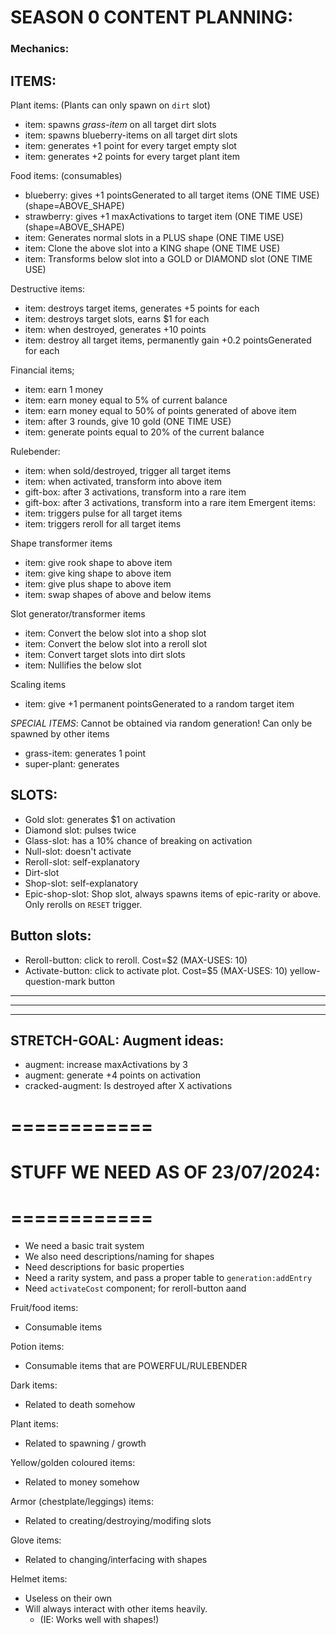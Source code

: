 
# SEASON 0 CONTENT PLANNING:



### Mechanics:

## ITEMS:
Plant items: (Plants can only spawn on `dirt` slot)
- item: spawns *grass-item* on all target dirt slots
- item: spawns blueberry-items on all target dirt slots
- item: generates +1 point for every target empty slot
- item: generates +2 points for every target plant item

Food items: (consumables)
- blueberry: gives +1 pointsGenerated to all target items (ONE TIME USE)  (shape=ABOVE_SHAPE)
- strawberry: gives +1 maxActivations to target item (ONE TIME USE)  (shape=ABOVE_SHAPE)
- item: Generates normal slots in a PLUS shape (ONE TIME USE)
- item: Clone the above slot into a KING shape (ONE TIME USE)
- item: Transforms below slot into a GOLD or DIAMOND slot (ONE TIME USE)

Destructive items:
- item: destroys target items, generates +5 points for each
- item: destroys target slots, earns $1 for each
- item: when destroyed, generates +10 points
- item: destroy all target items, permanently gain +0.2 pointsGenerated for each

Financial items; 
- item: earn 1 money
- item: earn money equal to 5% of current balance
- item: earn money equal to 50% of points generated of above item
- item: after 3 rounds, give 10 gold (ONE TIME USE)
- item: generate points equal to 20% of the current balance

Rulebender:
- item: when sold/destroyed, trigger all target items
- item: when activated, transform into above item
- gift-box: after 3 activations, transform into a rare item
- gift-box: after 3 activations, transform into a rare item
Emergent items:
- item: triggers pulse for all target items
- item: triggers reroll for all target items

Shape transformer items
- item: give rook shape to above item
- item: give king shape to above item
- item: give plus shape to above item
- item: swap shapes of above and below items

Slot generator/transformer items
- item: Convert the below slot into a shop slot
- item: Convert the below slot into a reroll slot
- item: Convert target slots into dirt slots
- item: Nullifies the below slot

Scaling items
- item: give +1 permanent pointsGenerated to a random target item

*SPECIAL ITEMS*: Cannot be obtained via random generation! Can only be spawned by other items
- grass-item: generates 1 point
- super-plant: generates 


## SLOTS:
- Gold slot: generates $1 on activation
- Diamond slot: pulses twice
- Glass-slot: has a 10% chance of breaking on activation
- Null-slot: doesn't activate
- Reroll-slot: self-explanatory
- Dirt-slot
- Shop-slot: self-explanatory
- Epic-shop-slot: Shop slot, always spawns items of epic-rarity or above. Only rerolls on `RESET` trigger.

## Button slots:
- Reroll-button: click to reroll. Cost=$2  (MAX-USES: 10)
- Activate-button: click to activate plot. Cost=$5  (MAX-USES: 10) yellow-question-mark button


-------------
-------------
-------------

## STRETCH-GOAL: Augment ideas:
- augment: increase maxActivations by 3
- augment: generate +4 points on activation
- cracked-augment: Is destroyed after X activations





# ============
# STUFF WE NEED AS OF 23/07/2024:
# ============
- We need a basic trait system
- We also need descriptions/naming for shapes
- Need descriptions for basic properties
- Need a rarity system, and pass a proper table to `generation:addEntry`
- Need `activateCost` component; for reroll-button aand 














Fruit/food items: 
- Consumable items

Potion items:
- Consumable items that are POWERFUL/RULEBENDER

Dark items:
- Related to death somehow

Plant items:
- Related to spawning / growth

Yellow/golden coloured items:
- Related to money somehow

Armor (chestplate/leggings) items:
- Related to creating/destroying/modifing slots

Glove items:
- Related to changing/interfacing with shapes

Helmet items:
- Useless on their own
- Will always interact with other items heavily.
    - (IE: Works well with shapes!)


